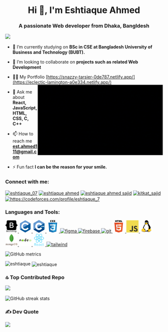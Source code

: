 <h1 align="center">Hi 👋, I'm Eshtiaque Ahmed</h1>
<h3 align="center">A passionate Web developer from Dhaka, Bangldesh</h3>


[![](https://visitcount.itsvg.in/api?id=Eshtiaque&icon=2&color=0&theme=chartreuse-dark)](https://visitcount.itsvg.in)

- 📖 I’m currently studying on **BSc in CSE at Bangladesh University of Business and Technology (BUBT).**

- 👯 I’m looking to collaborate on **projects such as related Web Development**

- 👨‍💻 My Portfolio [https://snazzy-tarsier-0de787.netlify.app/](https://eclectic-lamington-a0e334.netlify.app/)
  <img align="right" alt="coding" width="400" src="https://github.com/Eshtiaque/Eshtiaque/blob/main/Modern%20Gaming%20Cover%20YouTube%20Channel%20Art%20(1).gif">
- 💬 Ask me about **React, JavaScript, HTML, CSS, C, C++**

- 📫 How to reach me **est.ahmed111@gmail.com**

- ⚡ Fun fact **I can be the reason for your smile.**

<h3 align="left">Connect with me:</h3>
<p align="left">
<a href="https://twitter.com/eshtiaque_07" target="blank"><img align="center" src="https://raw.githubusercontent.com/rahuldkjain/github-profile-readme-generator/master/src/images/icons/Social/twitter.svg" alt="eshtiaque_07" height="30" width="40" /></a>
<a href="https://www.linkedin.com/in/eshtiaque-ahmed-150097235/" target="blank"><img align="center" src="https://raw.githubusercontent.com/rahuldkjain/github-profile-readme-generator/master/src/images/icons/Social/linked-in-alt.svg" alt="eshtiaque ahmed" height="30" width="40" /></a>
<a href="https://www.facebook.com/profile.php?id=100009017782174" target="blank"><img align="center" src="https://raw.githubusercontent.com/rahuldkjain/github-profile-readme-generator/master/src/images/icons/Social/facebook.svg" alt="eshtiaque ahmed sajid" height="30" width="40" /></a>
<a href="https://instagram.com/kitkat_sajid" target="blank"><img align="center" src="https://raw.githubusercontent.com/rahuldkjain/github-profile-readme-generator/master/src/images/icons/Social/instagram.svg" alt="kitkat_sajid" height="30" width="40" /></a>
<a href="https://codeforces.com/profile/Eshtiaque_7" target="blank"><img align="center" src="https://raw.githubusercontent.com/rahuldkjain/github-profile-readme-generator/master/src/images/icons/Social/codeforces.svg" alt="https://codeforces.com/profile/eshtiaque_7" height="30" width="40" /></a>
</p>

<h3 align="left">Languages and Tools:</h3>
<p align="left"> <a href="https://getbootstrap.com" target="_blank" rel="noreferrer"> <img src="https://raw.githubusercontent.com/devicons/devicon/master/icons/bootstrap/bootstrap-plain-wordmark.svg" alt="bootstrap" width="40" height="40"/> </a> <a href="https://www.cprogramming.com/" target="_blank" rel="noreferrer"> <img src="https://raw.githubusercontent.com/devicons/devicon/master/icons/c/c-original.svg" alt="c" width="40" height="40"/> </a> <a href="https://www.w3schools.com/cpp/" target="_blank" rel="noreferrer"> <img src="https://raw.githubusercontent.com/devicons/devicon/master/icons/cplusplus/cplusplus-original.svg" alt="cplusplus" width="40" height="40"/> </a> <a href="https://www.w3schools.com/css/" target="_blank" rel="noreferrer"> <img src="https://raw.githubusercontent.com/devicons/devicon/master/icons/css3/css3-original-wordmark.svg" alt="css3" width="40" height="40"/> </a> <a href="https://www.figma.com/" target="_blank" rel="noreferrer"> <img src="https://www.vectorlogo.zone/logos/figma/figma-icon.svg" alt="figma" width="40" height="40"/> </a> <a href="https://firebase.google.com/" target="_blank" rel="noreferrer"> <img src="https://www.vectorlogo.zone/logos/firebase/firebase-icon.svg" alt="firebase" width="40" height="40"/> </a> <a href="https://git-scm.com/" target="_blank" rel="noreferrer"> <img src="https://www.vectorlogo.zone/logos/git-scm/git-scm-icon.svg" alt="git" width="40" height="40"/> </a> <a href="https://www.w3.org/html/" target="_blank" rel="noreferrer"> <img src="https://raw.githubusercontent.com/devicons/devicon/master/icons/html5/html5-original-wordmark.svg" alt="html5" width="40" height="40"/> </a> <a href="https://developer.mozilla.org/en-US/docs/Web/JavaScript" target="_blank" rel="noreferrer"> <img src="https://raw.githubusercontent.com/devicons/devicon/master/icons/javascript/javascript-original.svg" alt="javascript" width="40" height="40"/> </a> <a href="https://www.linux.org/" target="_blank" rel="noreferrer"> <img src="https://raw.githubusercontent.com/devicons/devicon/master/icons/linux/linux-original.svg" alt="linux" width="40" height="40"/> </a> <a href="https://www.mongodb.com/" target="_blank" rel="noreferrer"> <img src="https://raw.githubusercontent.com/devicons/devicon/master/icons/mongodb/mongodb-original-wordmark.svg" alt="mongodb" width="40" height="40"/> </a> <a href="https://nodejs.org" target="_blank" rel="noreferrer"> <img src="https://raw.githubusercontent.com/devicons/devicon/master/icons/nodejs/nodejs-original-wordmark.svg" alt="nodejs" width="40" height="40"/> </a> <a href="https://reactjs.org/" target="_blank" rel="noreferrer"> <img src="https://raw.githubusercontent.com/devicons/devicon/master/icons/react/react-original-wordmark.svg" alt="react" width="40" height="40"/> </a> <a href="https://tailwindcss.com/" target="_blank" rel="noreferrer"> <img src="https://www.vectorlogo.zone/logos/tailwindcss/tailwindcss-icon.svg" alt="tailwind" width="40" height="40"/> </a> </p>


![GitHub metrics](https://metrics.lecoq.io/Eshtiaque)  


<p><img align="left" src="https://github-readme-stats.vercel.app/api/top-langs?username=eshtiaque&show_icons=true&locale=en&layout=compact&&theme=algolia" alt="eshtiaque" /></p>

<p>&nbsp;<img align="center" src="https://github-readme-stats.vercel.app/api?username=eshtiaque&show_icons=true&locale=en&theme=algolia" alt="eshtiaque" /></p>

### 🔝 Top Contributed Repo
![](https://github-contributor-stats.vercel.app/api?username=Eshtiaque&limit=5&theme=algolia&combine_all_yearly_contributions=true)

![GitHub streak stats](https://github-readme-streak-stats.herokuapp.com/?user=Eshtiaque&theme=algolia)  

### ✍️ Dev Quote
![](https://quotes-github-readme.vercel.app/api?type=horizontal&theme=algolia)
